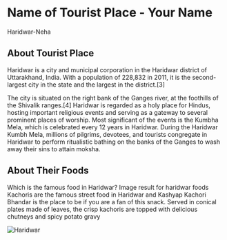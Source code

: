 # Name of Tourist Place - Your Name
Haridwar-Neha
## About Tourist Place 
Haridwar is a city and municipal corporation in the Haridwar district of Uttarakhand, India. With a population of 228,832 in 2011, it is the second-largest city in the state and the largest in the district.[3]

The city is situated on the right bank of the Ganges river, at the foothills of the Shivalik ranges.[4] Haridwar is regarded as a holy place for Hindus, hosting important religious events and serving as a gateway to several prominent places of worship. Most significant of the events is the Kumbha Mela, which is celebrated every 12 years in Haridwar. During the Haridwar Kumbh Mela, millions of pilgrims, devotees, and tourists congregate in Haridwar to perform ritualistic bathing on the banks of the Ganges to wash away their sins to attain moksha.

## About Their Foods
Which is the famous food in Haridwar?
Image result for haridwar foods
Kachoris are the famous street food in Haridwar and Kashyap Kachori Bhandar is the place to be if you are a fan of this snack. Served in conical plates made of leaves, the crisp kachoris are topped with delicious chutneys and spicy potato gravy

<img align="center" src="https://resize.indiatvnews.com/en/resize/newbucket/1200_-/2020/10/haridwar-1602652093.jpg" alt="Haridwar"/>

<!--Example: <img align="center" src="https://lotustours.in/assets/img/taj/photo-room-detail-1.jpg" alt="Taj Mahal"/> -->
